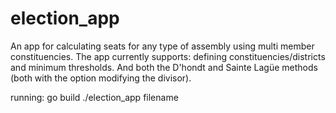 # election_app

An app for calculating seats for any type of assembly using multi member constituencies.
The app currently supports: defining constituencies/districts and minimum thresholds. And both the D'hondt and Sainte Lagüe methods (both with the option modifying the divisor).


running:
go build
./election_app filename



